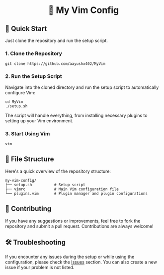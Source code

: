 <h1 align="center">🌟 My Vim Config</h1>

<h2>🚀 Quick Start</h2>

<p>Just clone the repository and run the setup script.</p>

<h3>1. Clone the Repository</h3>

<pre><code>git clone https://github.com/aayushx402/MyVim</code></pre>

<h3>2. Run the Setup Script</h3>

<p>Navigate into the cloned directory and run the setup script to automatically configure Vim:</p>

<pre><code>cd MyVim
./setup.sh</code></pre>

<p>The script will handle everything, from installing necessary plugins to setting up your Vim environment.</p>

<h3>3. Start Using Vim</h3>

<pre><code>vim</code></pre>

<h2>📂 File Structure</h2>

<p>Here's a quick overview of the repository structure:</p>

<pre><code>my-vim-config/
├── setup.sh          # Setup script
├── vimrc             # Main Vim configuration file
└── plugins.vim       # Plugin manager and plugin configurations</code></pre>

<h2>🌱 Contributing</h2>

<p>If you have any suggestions or improvements, feel free to fork the repository and submit a pull request. Contributions are always welcome!</p>

<h2>🛠 Troubleshooting</h2>

<p>If you encounter any issues during the setup or while using the configuration, please check the <a href="https://github.com/aayushx402/my-vim-config/issues">Issues</a> section. You can also create a new issue if your problem is not listed.</p>
